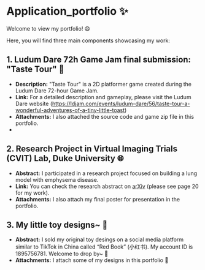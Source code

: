 # Application_portfolio ✨
Welcome to view my portfolio! 😄

Here, you will find three main components showcasing my work:

## 1. Ludum Dare 72h Game Jam final submission: **"Taste Tour"** 🍞

- **Description:** "Taste Tour" is a 2D platformer game created during the Ludum Dare 72-hour Game Jam.
- **Link:** For a detailed description and gameplay, please visit the Ludum Dare website (https://ldjam.com/events/ludum-dare/56/taste-tour-a-wonderful-adventures-of-a-tiny-little-toast)
- **Attachments:** I also attached the source code and game zip file in this portfolio.
- 
## 2. Research Project in Virtual Imaging Trials (CVIT) Lab, Duke University 🌐

- **Abstract:** I participated in a research project focused on building a lung model with emphysema disease.
- **Link:** You can check the research abstract on [arXiv](https://arxiv.org/abs/2405.05359) (please see page 20 for my work).  
- **Attachments:**  I also attach my final poster for presentation in the portfolio.

## 3. My little toy designs~ 💖

- **Abstract:** I sold my original toy desings on a social media platform similar to TikTok in China called “Red Book” (小红书). My account ID is 1895756781. Welcome to drop by~ 🤗
- **Attachments:** I attach some of my designs in this portfolio 🍰

